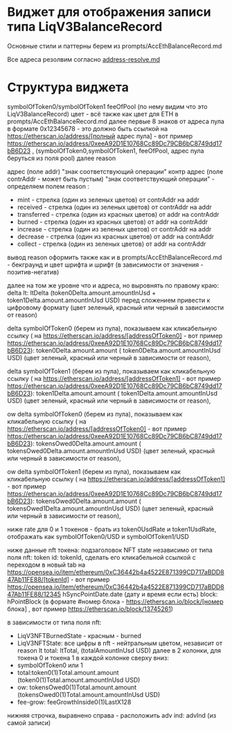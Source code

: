 # Виджет для отображения записи типа LiqV3BalanceRecord

Основные стили и паттерны берем из prompts/AccEthBalanceRecord.md

Все адреса резолвим согласно [address-resolve.md](address-resolve.md)

# Структура виджета

symbolOfToken0/symbolOfToken1 feeOfPool (по нему видим что это LiqV3BalanceRecord) цвет - всё также как цвет для ETH в
prompts/AccEthBalanceRecord.md
далее первые 8 знаков от адреса пула в формате 0x12345678 - это должно быть ссылкой
на https://etherscan.io/address/[полный адрес пула] - вот пример
https://etherscan.io/address/0xeeA92D1E10768Cc89Dc79CB6bC8749dd17bB6D23 , (symbolOfToken0,symbolOfToken1, feeOfPool,
адрес пула беруться из поля pool)
далее reason

адрес (поле addr)  "знак соответствующий операции" контр адрес (поле contrAddr - может быть пустым)
"знак соответствующий операции" - определяем полем reason :

- mint - стрелка (один из зеленых цветов) от contrAddr на addr
- received - стрелка (один из зеленых цветов) от contrAddr на addr
- transferred - стрелка (один из красных цветов) от addr на contrAddr
- burned - стрелка (один из красных цветов) от addr на contrAddr
- increase - стрелка (один из зеленых цветов) от contrAddr на addr
- decrease - стрелка (один из красных цветов) от addr на contrAddr
- collect - стрелка (один из зеленых цветов) от addr на contrAddr

вывод reason оформить также как и в prompts/AccEthBalanceRecord.md - бекграунд и цвет шрифта и шрифт (в зависимости от
значения - позитив-негатив)

далее на том же уровне что и адреса, но выровнять по правому краю:
delta lt: ltDelta (token0Delta.amount.amountInUsd + token1Delta.amount.amountInUsd USD) перед сложением привести к цифровому формату (цвет зеленый, красный или черный в зависимости от reason)

delta symbolOfToken0 (берем из пула), показываем как кликабельную ссылку (
на https://etherscan.io/address/[addressOfToken0] -
вот пример
https://etherscan.io/address/0xeeA92D1E10768Cc89Dc79CB6bC8749dd17bB6D23): token0Delta.amount.amount (
token0Delta.amount.amountInUsd
USD) (цвет зеленый, красный или черный в зависимости от reason),

delta symbolOfToken1 (берем из пула), показываем как кликабельную ссылку (
на https://etherscan.io/address/[addressOfToken1] -
вот пример
https://etherscan.io/address/0xeeA92D1E10768Cc89Dc79CB6bC8749dd17bB6D23): token1Delta.amount.amount (
token1Delta.amount.amountInUsd
USD) (цвет зеленый, красный или черный в зависимости от reason),

ow delta symbolOfToken0 (берем из пула), показываем как кликабельную ссылку (
на https://etherscan.io/address/[addressOfToken0] -
вот пример
https://etherscan.io/address/0xeeA92D1E10768Cc89Dc79CB6bC8749dd17bB6D23): tokensOwed0Delta.amount.amount (
tokensOwed0Delta.amount.amountInUsd
USD) (цвет зеленый, красный или черный в зависимости от reason),

ow delta symbolOfToken1 (берем из пула), показываем как кликабельную ссылку (
на https://etherscan.io/address/[addressOfToken1] -
вот пример
https://etherscan.io/address/0xeeA92D1E10768Cc89Dc79CB6bC8749dd17bB6D23): tokensOwed0Delta.amount.amount (
tokensOwed1Delta.amount.amountInUsd
USD) (цвет зеленый, красный или черный в зависимости от reason),

ниже
rate для 0 и 1 токенов - брать из token0UsdRate и token1UsdRate, отображать как symbolOfToken0/USD и symbolOfToken1/USD

ниже
данные nft токена:
подзаголовок NFT state
независимо от типа поля nft:
token id: tokenId, сделать его кликабельной ссылкой с переходом в новый tab на https://opensea.io/item/ethereum/0xC36442b4a4522E871399CD717aBDD847Ab11FE88/[tokenId] - вот пример https://opensea.io/item/ethereum/0xC36442b4a4522E871399CD717aBDD847Ab11FE88/12345
hSyncPointDate.date (дату и время если есть)
block: hPointBlock (в формате #номер блока - https://etherscan.io/block/[номер блока] , вот
пример https://etherscan.io/block/13745261)

в зависимости от типа поля nft:

- LiqV3NFTBurnedState - красным - burned
- LiqV3NFTState:
  все цифры в nft - нейтральным цветом, независит от reason
  lt total: ltTotal, (totalAmountInUsd USD)
  далее в 2 колонки, для токена 0 и токена 1
  в каждой колонке сверху вниз:
- symbolOfToken0 или 1
- total:token0(1)Total.amount.amount (token0(1)Total.amount.amountInUsd USD)
- ow: tokensOwed0(1)Total.amount.amount (tokensOwed0(1)Total.amount.amountInUsd USD)
- fee-grow: feeGrowthInside0(1)LastX128

нижняя строчка, выравнено справа - расположить adv ind: advInd (из самой записи)

